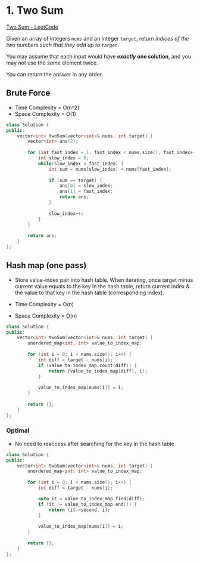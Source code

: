 # 1. Two Sum
[Two Sum - LeetCode](https://leetcode.com/problems/two-sum/)

Given an array of integers `nums` and an integer `target`, return *indices of the two numbers such that they add up to `target`*.

You may assume that each input would have ***exactly* one solution**, and you may not use the *same* element twice.

You can return the answer in any order.

## Brute Force
- Time Complexity = O(n^2)
- Space Complexity = O(1)

```cpp
class Solution {
public:
    vector<int> twoSum(vector<int>& nums, int target) {
        vector<int> ans(2);
        
        for (int fast_index = 1; fast_index < nums.size(); fast_index++) {
            int slow_index = 0;
            while(slow_index < fast_index) {
                int sum = nums[slow_index] + nums[fast_index];
        
                if (sum == target) {
                    ans[0] = slow_index;
                    ans[1] = fast_index;
                    return ans;
                }
                
                slow_index++;
            }
        }
        
        return ans;
    }
};
```

## Hash map (one pass)
- Store value-index pair into hash table. When iterating, once target minus current value equals to the key in the hash table, return current index & the value to that key in the hash table (corresponding index).
  
- Time Complexity = O(n)
- Space Complexity = O(n)

```cpp
class Solution {
public:
    vector<int> twoSum(vector<int>& nums, int target) {
        unordered_map<int, int> value_to_index_map;
        
        for (int i = 0; i < nums.size(); i++) {
            int diff = target - nums[i];
            if (value_to_index_map.count(diff)) {
                return {value_to_index_map[diff], i};
            }
            
            value_to_index_map[nums[i]] = i;
        }
        
        return {};
    }
};
```

### Optimal
- No need to reaccess after searching for the key in the hash table

```cpp
class Solution {
public:
    vector<int> twoSum(vector<int>& nums, int target) {
        unordered_map<int, int> value_to_index_map;
        
        for (int i = 0; i < nums.size(); i++) {
            int diff = target - nums[i];

            auto it = value_to_index_map.find(diff);
            if (it != value_to_index_map.end()) {
                return {it->second, i};
            }
            
            value_to_index_map[nums[i]] = i;
        }
        
        return {};
    }
};
```